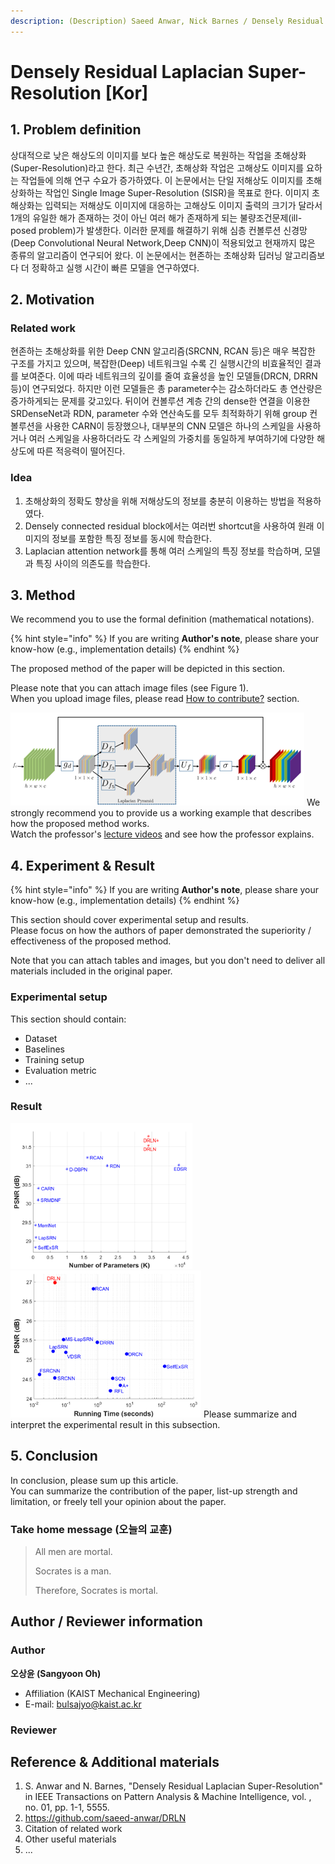 ```yaml
---
description: (Description) Saeed Anwar, Nick Barnes / Densely Residual Laplacian Super-Resolution / IEEE 2019
---
```


# Densely Residual Laplacian Super-Resolution \[Kor]


##  1. Problem definition

상대적으로 낮은 해상도의 이미지를 보다 높은 해상도로 복원하는 작업을 초해상화(Super-Resolution)라고 한다.
최근 수년간, 초해상화 작업은 고해상도 이미지를 요하는 작업들에 의해 연구 수요가 증가하였다.
이 논문에서는 단일 저해상도 이미지를 초해상화하는 작업인 Single Image Super-Resolution (SISR)을 목표로 한다.
이미지 초해상화는 입력되는 저해상도 이미지에 대응하는 고해상도 이미지 출력의 크기가 달라서 1개의 유일한 해가 존재하는 것이 아닌 여러 해가 존재하게 되는 불량조건문제(ill-posed problem)가 발생한다. 이러한 문제를 해결하기 위해 심층 컨볼루션 신경망(Deep Convolutional Neural Network,Deep CNN)이 적용되었고 현재까지 많은 종류의 알고리즘이 연구되어 왔다. 
이 논문에서는 현존하는 초해상화 딥러닝 알고리즘보다 더 정확하고 실행 시간이 빠른 모델을 연구하였다.

## 2. Motivation

### Related work
현존하는 초해상화를 위한 Deep CNN 알고리즘(SRCNN, RCAN 등)은 매우 복잡한 구조를 가지고 있으며, 복잡한(Deep) 네트워크일 수록 긴 실행시간의 비효율적인 결과를 보여준다. 
이에 따라 네트워크의 깊이를 줄여 효율성을 높인 모델들(DRCN, DRRN 등)이 연구되었다. 하지만 이런 모델들은 총 parameter수는 감소하더라도 총 연산량은 증가하게되는 문제를 갖고있다.
뒤이어 컨볼루션 계층 간의 dense한 연결을 이용한 SRDenseNet과 RDN, parameter 수와 연산속도를 모두 최적화하기 위해 group 컨볼루션을 사용한 CARN이 등장했으나, 대부분의 CNN 모델은 하나의 스케일을 사용하거나 여러 스케일을 사용하더라도 각 스케일의 가중치를 동일하게 부여하기에 다양한 해상도에 따른 적응력이 떨어진다.

### Idea

1. 초해상화의 정확도 향상을 위해 저해상도의 정보를 충분히 이용하는 방법을 적용하였다.
2. Densely connected residual block에서는 여러번 shortcut을 사용하여 원래 이미지의 정보를 포함한 특징 정보를 동시에 학습한다.
3. Laplacian attention network를 통해 여러 스케일의 특징 정보를 학습하며, 모델과 특징 사이의 의존도를 학습한다.

## 3. Method




We recommend you to use the formal definition \(mathematical notations\).


{% hint style="info" %}
If you are writing **Author's note**, please share your know-how \(e.g., implementation details\)
{% endhint %}

The proposed method of the paper will be depicted in this section.

Please note that you can attach image files \(see Figure 1\).  
When you upload image files, please read [How to contribute?](../../how-to-contribute.md#image-file-upload) section.

![Figure : ](../../.gitbook/assets/DRLN/DRLN_Laplacian.png)
We strongly recommend you to provide us a working example that describes how the proposed method works.  
Watch the professor's [lecture videos](https://www.youtube.com/playlist?list=PLODUp92zx-j8z76RaVka54d3cjTx00q2N) and see how the professor explains.

## 4. Experiment & Result



{% hint style="info" %}
If you are writing **Author's note**, please share your know-how \(e.g., implementation details\)
{% endhint %}

This section should cover experimental setup and results.  
Please focus on how the authors of paper demonstrated the superiority / effectiveness of the proposed method.

Note that you can attach tables and images, but you don't need to deliver all materials included in the original paper.

### Experimental setup

This section should contain:

* Dataset
* Baselines
* Training setup
* Evaluation metric
* ...

### Result
![Figure : ](../../.gitbook/assets/DRLN/Result_PSNR1.png)
![Figure : ](../../.gitbook/assets/DRLN/Result_PSNR2.png)
Please summarize and interpret the experimental result in this subsection.

## 5. Conclusion



In conclusion, please sum up this article.  
You can summarize the contribution of the paper, list-up strength and limitation, or freely tell your opinion about the paper.

### Take home message \(오늘의 교훈\)

> All men are mortal.
>
> Socrates is a man.
>
> Therefore, Socrates is mortal.

## Author / Reviewer information

### Author

**오상윤 \(Sangyoon Oh\)** 

* Affiliation \(KAIST Mechanical Engineering\)
* E-mail: bulsajyo@kaist.ac.kr


### Reviewer

## Reference & Additional materials

1. S. Anwar and N. Barnes, "Densely Residual Laplacian Super-Resolution" in IEEE Transactions on Pattern Analysis & Machine Intelligence, vol. , no. 01, pp. 1-1, 5555.
2. https://github.com/saeed-anwar/DRLN
3. Citation of related work
4. Other useful materials
5. ...

